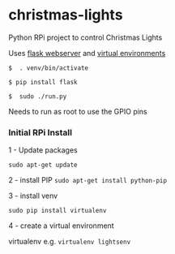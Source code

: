 christmas-lights
================

Python RPi project to control Christmas Lights

Uses [flask webserver](http://flask.pocoo.org/) and [virtual environments](http://docs.python-guide.org/en/latest/dev/virtualenvs/)


`$	. venv/bin/activate`

`$ pip install flask`

`$	sudo ./run.py`

Needs to run as root to use the GPIO pins

### Initial RPi Install

1 - Update packages

`sudo apt-get update`

2 - install PIP
`sudo apt-get install python-pip`


3 - install venv

`sudo pip install virtualenv`

4 - create a virtual environment

virtualenv <venvname>    e.g. `virtualenv lightsenv`
